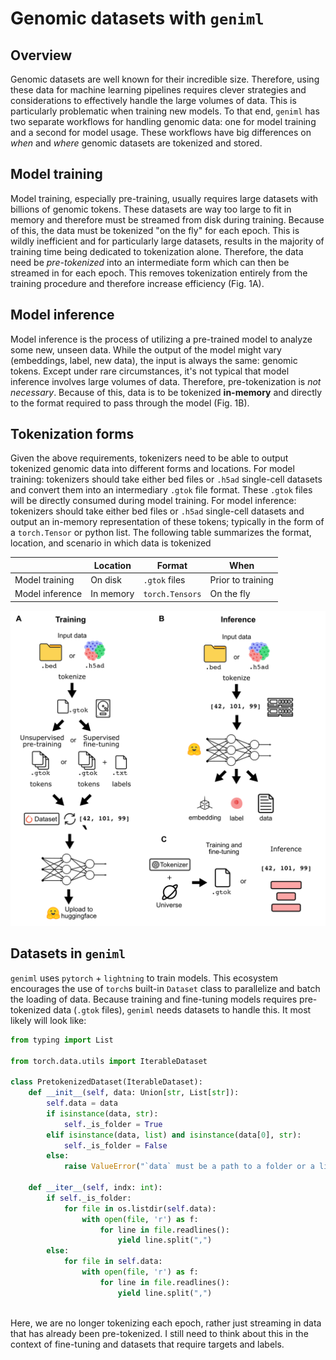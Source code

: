 # Genomic datasets with `geniml`

## Overview
Genomic datasets are well known for their incredible size. Therefore, using these data for machine learning pipelines requires clever strategies and considerations to effectively handle the large volumes of data. This is particularly problematic when training new models. To that end, `geniml` has two separate workflows for handling genomic data: one for model training and a second for model usage. These workflows have big differences on *when* and *where* genomic datasets are tokenized and stored.

## Model training
Model training, especially pre-training, usually requires large datasets with billions of genomic tokens. These datasets are way too large to fit in memory and therefore must be streamed from disk during training. Because of this, the data must be tokenized "on the fly" for each epoch. This is wildly inefficient and for particularly large datasets, results in the majority of training time being dedicated to tokenization alone. Therefore, the data need be *pre-tokenized* into an intermediate form which can then be streamed in for each epoch. This removes tokenization entirely from the training procedure and therefore increase efficiency (Fig. 1A).

##  Model inference
Model inference is the process of utilizing a pre-trained model to analyze some new, unseen data. While the output of the model might vary (embeddings, label, new data), the input is always the same: genomic tokens. Except under rare circumstances, it's not typical that model inference involves large volumes of data. Therefore, pre-tokenization is *not necessary*. Because of this, data is to be tokenized **in-memory** and directly to the format required to pass through the model (Fig. 1B).

## Tokenization forms
Given the above requirements, tokenizers need to be able to output tokenized genomic data into different forms and locations. For model training: tokenizers should take either bed files or `.h5ad` single-cell datasets and convert them into an intermediary `.gtok` file format. These `.gtok` files will be directly consumed during model training. For model inference: tokenizers should take either bed files or `.h5ad` single-cell datasets and output an in-memory representation of these tokens; typically in the form of a `torch.Tensor` or python list. The following table summarizes the format, location, and scenario in which data is tokenized


|                 | Location  | Format        | When              |
| --------------- | --------- | ------------- | ----------------- |
| Model training  | On disk   | `.gtok` files | Prior to training |
| Model inference | In memory | `torch.Tensors`              | On the fly                  |

![Tokenization strategies for model training and inference](./img/geniml_tokenization_strategy.png)

## Datasets in `geniml`
`geniml` uses `pytorch` + `lightning` to train models. This ecosystem encourages the use of `torch`s built-in `Dataset` class to parallelize and batch the loading of data. Because training and fine-tuning models requires pre-tokenized data (`.gtok` files), `geniml` needs datasets to handle this. It most likely will look like:
```python
from typing import List

from torch.data.utils import IterableDataset

class PretokenizedDataset(IterableDataset):
	def __init__(self, data: Union[str, List[str]):
		self.data = data
		if isinstance(data, str):
			self._is_folder = True
		elif isinstance(data, list) and isinstance(data[0], str):
			self._is_folder = False
		else:
			raise ValueError("`data` must be a path to a folder or a list of `.gtok` files")

	def __iter__(self, indx: int):
		if self._is_folder:
			for file in os.listdir(self.data):
				with open(file, 'r') as f:
					for line in file.readlines():
						yield line.split(",")
		else:
			for file in self.data:
				with open(file, 'r') as f:
					for line in file.readlines():
						yield line.split(",")
		
```
Here, we are no longer tokenizing each epoch, rather just streaming in data that has already been pre-tokenized. I still need to think about this in the context of fine-tuning and datasets that require targets and labels.